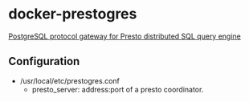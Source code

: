# docker-prestogres

[PostgreSQL protocol gateway for Presto distributed SQL query engine](https://github.com/treasure-data/prestogres)

## Configuration

- /usr/local/etc/prestogres.conf 
  - presto_server: address:port of a presto coordinator.

